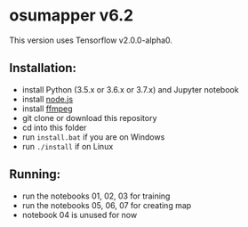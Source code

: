 # osumapper v6.2

This version uses Tensorflow v2.0.0-alpha0.

## Installation:
- install Python (3.5.x or 3.6.x or 3.7.x) and Jupyter notebook
- install [node.js](https://nodejs.org/)
- install [ffmpeg](https://ffmpeg.org/download.html)
- git clone or download this repository
- cd into this folder
- run `install.bat` if you are on Windows
- run `./install` if on Linux

## Running:
- run the notebooks 01, 02, 03 for training
- run the notebooks 05, 06, 07 for creating map
- notebook 04 is unused for now